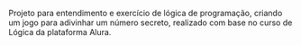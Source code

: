 Projeto para entendimento e exercício de lógica de programação, criando um jogo para adivinhar um número secreto, realizado com base no curso de Lógica da plataforma Alura.
